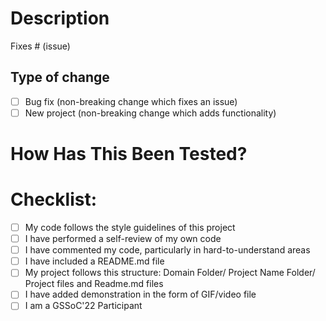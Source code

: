 # Description

<!--Please include a summary of the change and which issue is fixed. Please also include relevant motivation and context. List any dependencies that are required for this change.-->

Fixes # (issue)

## Type of change

<!--Please delete options that are not relevant.-->

- [ ] Bug fix (non-breaking change which fixes an issue)
- [ ] New project (non-breaking change which adds functionality)

# How Has This Been Tested?

<!--Please describe the tests that you ran to verify your changes. Provide instructions so we can reproduce. Please also list any relevant details for your test configuration-->

# Checklist:

- [ ] My code follows the style guidelines of this project
- [ ] I have performed a self-review of my own code
- [ ] I have commented my code, particularly in hard-to-understand areas
- [ ] I have included a README.md file
- [ ] My project follows this structure: Domain Folder/ Project Name Folder/ Project files and Readme.md files
- [ ] I have added demonstration in the form of GIF/video file
- [ ] I am a GSSoC'22 Participant
